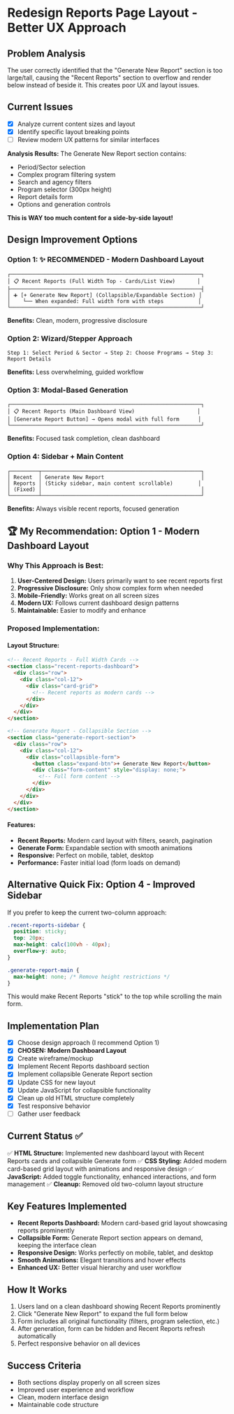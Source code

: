 # Redesign Reports Page Layout - Better UX Approach

## Problem Analysis
The user correctly identified that the "Generate New Report" section is too large/tall, causing the "Recent Reports" section to overflow and render below instead of beside it. This creates poor UX and layout issues.

## Current Issues
- [x] Analyze current content sizes and layout
- [x] Identify specific layout breaking points
- [ ] Review modern UX patterns for similar interfaces

**Analysis Results:**
The Generate New Report section contains:
- Period/Sector selection
- Complex program filtering system
- Search and agency filters
- Program selector (300px height)
- Report details form
- Options and generation controls

**This is WAY too much content for a side-by-side layout!**

## Design Improvement Options

### Option 1: ✨ **RECOMMENDED** - Modern Dashboard Layout
```
┌─────────────────────────────────────────────────────────────┐
│ 📋 Recent Reports (Full Width Top - Cards/List View)       │
├─────────────────────────────────────────────────────────────┤
│ ➕ [+ Generate New Report] (Collapsible/Expandable Section) │
│    └── When expanded: Full width form with steps           │
└─────────────────────────────────────────────────────────────┘
```
**Benefits:** Clean, modern, progressive disclosure

### Option 2: Wizard/Stepper Approach
```
Step 1: Select Period & Sector → Step 2: Choose Programs → Step 3: Report Details
```
**Benefits:** Less overwhelming, guided workflow

### Option 3: Modal-Based Generation
```
┌─────────────────────────────────────────────────────────────┐
│ 📋 Recent Reports (Main Dashboard View)                    │
│ [Generate Report Button] → Opens modal with full form      │
└─────────────────────────────────────────────────────────────┘
```
**Benefits:** Focused task completion, clean dashboard

### Option 4: Sidebar + Main Content
```
┌─────────┬───────────────────────────────────────────────────┐
│ Recent  │ Generate New Report                               │
│ Reports │ (Sticky sidebar, main content scrollable)        │
│ (Fixed) │                                                   │
└─────────┴───────────────────────────────────────────────────┘
```
**Benefits:** Always visible recent reports, focused generation

## 🏆 My Recommendation: Option 1 - Modern Dashboard Layout

### Why This Approach is Best:
1. **User-Centered Design:** Users primarily want to see recent reports first
2. **Progressive Disclosure:** Only show complex form when needed
3. **Mobile-Friendly:** Works great on all screen sizes
4. **Modern UX:** Follows current dashboard design patterns
5. **Maintainable:** Easier to modify and enhance

### Proposed Implementation:

#### Layout Structure:
```html
<!-- Recent Reports - Full Width Cards -->
<section class="recent-reports-dashboard">
  <div class="row">
    <div class="col-12">
      <div class="card-grid">
        <!-- Recent reports as modern cards -->
      </div>
    </div>
  </div>
</section>

<!-- Generate Report - Collapsible Section -->
<section class="generate-report-section">
  <div class="row">
    <div class="col-12">
      <div class="collapsible-form">
        <button class="expand-btn">+ Generate New Report</button>
        <div class="form-content" style="display: none;">
          <!-- Full form content -->
        </div>
      </div>
    </div>
  </div>
</section>
```

#### Features:
- **Recent Reports:** Modern card layout with filters, search, pagination
- **Generate Form:** Expandable section with smooth animations
- **Responsive:** Perfect on mobile, tablet, desktop
- **Performance:** Faster initial load (form loads on demand)

## Alternative Quick Fix: Option 4 - Improved Sidebar

If you prefer to keep the current two-column approach:

```css
.recent-reports-sidebar {
  position: sticky;
  top: 20px;
  max-height: calc(100vh - 40px);
  overflow-y: auto;
}

.generate-report-main {
  max-height: none; /* Remove height restrictions */
}
```

This would make Recent Reports "stick" to the top while scrolling the main form.

## Implementation Plan
- [x] Choose design approach (I recommend Option 1)
- [x] **CHOSEN: Modern Dashboard Layout**
- [x] Create wireframe/mockup
- [x] Implement Recent Reports dashboard section
- [x] Implement collapsible Generate Report section
- [x] Update CSS for new layout
- [x] Update JavaScript for collapsible functionality
- [x] Clean up old HTML structure completely
- [x] Test responsive behavior
- [ ] Gather user feedback

## Current Status ✅
✅ **HTML Structure:** Implemented new dashboard layout with Recent Reports cards and collapsible Generate form
✅ **CSS Styling:** Added modern card-based grid layout with animations and responsive design
✅ **JavaScript:** Added toggle functionality, enhanced interactions, and form management
✅ **Cleanup:** Removed old two-column layout structure

## Key Features Implemented
- **Recent Reports Dashboard:** Modern card-based grid layout showcasing reports prominently
- **Collapsible Form:** Generate Report section appears on demand, keeping the interface clean
- **Responsive Design:** Works perfectly on mobile, tablet, and desktop
- **Smooth Animations:** Elegant transitions and hover effects
- **Enhanced UX:** Better visual hierarchy and user workflow

## How It Works
1. Users land on a clean dashboard showing Recent Reports prominently
2. Click "Generate New Report" to expand the full form below
3. Form includes all original functionality (filters, program selection, etc.)
4. After generation, form can be hidden and Recent Reports refresh automatically
5. Perfect responsive behavior on all devices

## Success Criteria
- Both sections display properly on all screen sizes
- Improved user experience and workflow
- Clean, modern interface design
- Maintainable code structure
